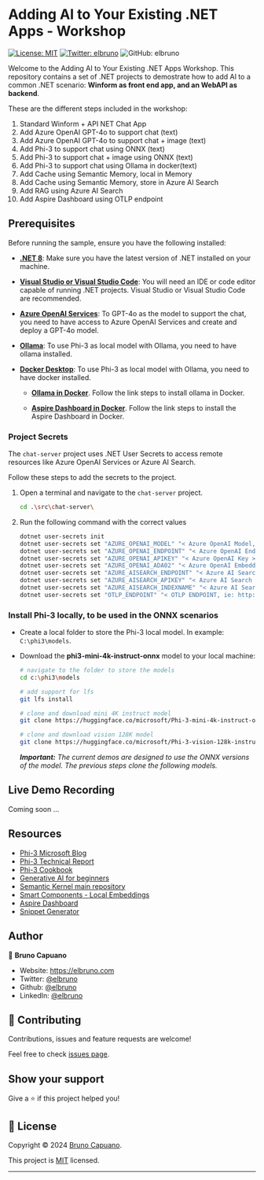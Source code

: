 # Adding AI to Your Existing .NET Apps - Workshop

[![License: MIT](https://img.shields.io/badge/License-MIT-yellow.svg)](/LICENSE)
[![Twitter: elbruno](https://img.shields.io/twitter/follow/elbruno.svg?style=social)](https://twitter.com/elbruno)
![GitHub: elbruno](https://img.shields.io/github/followers/elbruno?style=social)

Welcome to the Adding AI to Your Existing .NET Apps Workshop. This repository contains a set of .NET projects to demostrate how to add AI to a common .NET scenario: **Winform as front end app, and an WebAPI as backend**.

These are the different steps included in the workshop:

1. Standard Winform + API NET Chat App
2. Add Azure OpenAI GPT-4o to support chat (text)
3. Add Azure OpenAI GPT-4o to support chat + image (text)
4. Add Phi-3 to support chat using ONNX (text)
5. Add Phi-3 to support chat + image using ONNX (text)
6. Add Phi-3 to support chat using Ollama in docker(text)
7. Add Cache using Semantic Memory, local in Memory
8. Add Cache using Semantic Memory, store in Azure AI Search
9. Add RAG using Azure AI Search
10. Add Aspire Dashboard using OTLP endpoint

## Prerequisites

Before running the sample, ensure you have the following installed:

- **[.NET 8](https://dotnet.microsoft.com/en-us/download)**: Make sure you have the latest version of .NET installed on your machine.

- **[Visual Studio or Visual Studio Code](https://visualstudio.microsoft.com/downloads/)**: You will need an IDE or code editor capable of running .NET projects. Visual Studio or Visual Studio Code are recommended.

- **[Azure OpenAI Services](https://learn.microsoft.com/azure/ai-services/openai/overview)**: To GPT-4o as the model to support the chat, you need to have access to Azure OpenAI Services and create and deploy a GPT-4o model.

- **[Ollama](https://ollama.com/download)**: To use Phi-3 as local model with Ollama, you need to have ollama installed.

- **[Docker Desktop](https://www.docker.com/products/docker-desktop/)**: To use Phi-3 as local model with Ollama, you need to have docker installed.

    - **[Ollama in Docker](https://ollama.com/blog/ollama-is-now-available-as-an-official-docker-image)**. Follow the link steps to install ollama in Docker.

    - **[Aspire Dashboard in Docker](https://www.aspiredashboard.com/)**. Follow the link steps to install the Aspire Dashboard in Docker.

### Project Secrets

The `chat-server` project uses .NET User Secrets to access remote resources like Azure OpenAI Services or Azure AI Search. 

Follow these steps to add the secrets to the project.

1. Open a terminal and navigate to the `chat-server` project. 

    ```bash
    cd .\src\chat-server\
    ```

1. Run the following command with the correct values

    ```bash
    dotnet user-secrets init
    dotnet user-secrets set "AZURE_OPENAI_MODEL" "< Azure OpenAI Model, ie: gpt-4o >"
    dotnet user-secrets set "AZURE_OPENAI_ENDPOINT" "< Azure OpenAI Endpoint >"
    dotnet user-secrets set "AZURE_OPENAI_APIKEY" "< Azure OpenAI Key >"
    dotnet user-secrets set "AZURE_OPENAI_ADA02" "< Azure OpenAI Embeddings model, ie: text-embedding-ada-002 >"
    dotnet user-secrets set "AZURE_AISEARCH_ENDPOINT" "< Azure AI Search Endpoint >"
    dotnet user-secrets set "AZURE_AISEARCH_APIKEY" "< Azure AI Search ApiKey >"
    dotnet user-secrets set "AZURE_AISEARCH_INDEXNAME" "< Azure AI Search IndexName for RAG >"
    dotnet user-secrets set "OTLP_ENDPOINT" "< OTLP ENDPOINT, ie: http://localhost:4317 >"
    ```

### Install Phi-3 locally, to be used in the ONNX scenarios

- Create a local folder to store the Phi-3 local model. In example: `C:\phi3\models`.

- Download the **phi3-mini-4k-instruct-onnx** model to your local machine:
    ```bash
    # navigate to the folder to store the models
    cd c:\phi3\models

    # add support for lfs
    git lfs install 

    # clone and download mini 4K instruct model
    git clone https://huggingface.co/microsoft/Phi-3-mini-4k-instruct-onnx

    # clone and download vision 128K model
    git clone https://huggingface.co/microsoft/Phi-3-vision-128k-instruct-onnx-cpu
    ```
    ***Important:** The current demos are designed to use the ONNX versions of the model. The previous steps clone the following models.*

## Live Demo Recording

Coming soon ...

## Resources

- [Phi-3 Microsoft Blog](https://aka.ms/phi3blog-april)
- [Phi-3 Technical Report](https://aka.ms/phi3-tech-report)
- [Phi-3 Cookbook](https://aka.ms/Phi-3CookBook)
- [Generative AI for beginners](https://github.com/microsoft/generative-ai-for-beginners)
- [Semantic Kernel main repository](https://github.com/microsoft/semantic-kernel)
- [Smart Components - Local Embeddings](https://github.com/dotnet-smartcomponents/smartcomponents/blob/main/docs/local-embeddings.md)
- [Aspire Dashboard](https://www.aspiredashboard.com/)
- [Snippet Generator](https://snippet-generator.app/?description=&tabtrigger=&snippet=&mode=vscode)

## Author

👤 **Bruno Capuano**

* Website: https://elbruno.com
* Twitter: [@elbruno](https://twitter.com/elbruno)
* Github: [@elbruno](https://github.com/elbruno)
* LinkedIn: [@elbruno](https://linkedin.com/in/elbruno)

## 🤝 Contributing

Contributions, issues and feature requests are welcome!

Feel free to check [issues page](./issues).

## Show your support

Give a ⭐️ if this project helped you!


## 📝 License

Copyright &copy; 2024 [Bruno Capuano](https://github.com/elbruno).

This project is [MIT](/LICENSE) licensed.

***

